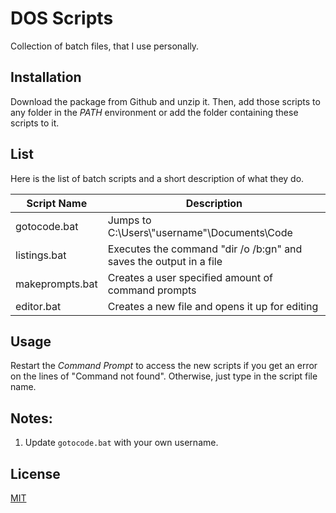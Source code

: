 # DOS Scripts
Collection of batch files, that I use personally.

## Installation
Download the package from Github and unzip it. Then, add those scripts to any folder in the *PATH* environment or add the folder containing these scripts to it.

## List
Here is the list of batch scripts and a short description of what they do.

| Script Name | Description |
| ----------- | ----------- |
| gotocode.bat | Jumps to C:\Users\\"username"\Documents\Code |
| listings.bat | Executes the command "dir /o /b:gn" and saves the output in a file|
| makeprompts.bat | Creates a user specified amount of command prompts |
| editor.bat | Creates a new file and opens it up for editing |

## Usage
Restart the *Command Prompt* to access the new scripts if you get an error on the lines of "Command not found". Otherwise, just type in the script file name.

## Notes:
1. Update `gotocode.bat` with your own username.

## License
[MIT](https://choosealicense.com/licenses/mit/)